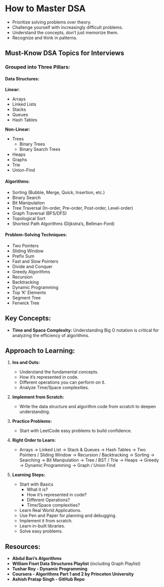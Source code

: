# How to Master DSA

- Prioritize solving problems over theory.
- Challenge yourself with increasingly difficult problems.
- Understand the concepts, don’t just memorize them.
- Recognize and think in patterns.

## Must-Know DSA Topics for Interviews

### Grouped into Three Pillars:

#### Data Structures:

**Linear:**
- Arrays
- Linked Lists
- Stacks
- Queues
- Hash Tables

**Non-Linear:**
- Trees
  - Binary Trees
  - Binary Search Trees
- Heaps
- Graphs
- Trie
- Union-Find

#### Algorithms:
- Sorting (Bubble, Merge, Quick, Insertion, etc.)
- Binary Search
- Bit Manipulation
- Tree Traversal (In-order, Pre-order, Post-order, Level-order)
- Graph Traversal (BFS/DFS)
- Topological Sort
- Shortest Path Algorithms (Dijkstra’s, Bellman-Ford)

#### Problem-Solving Techniques:
- Two Pointers
- Sliding Window
- Prefix Sum
- Fast and Slow Pointers
- Divide and Conquer
- Greedy Algorithms
- Recursion
- Backtracking
- Dynamic Programming
- Top ‘K’ Elements
- Segment Tree
- Fenwick Tree

## Key Concepts:
- **Time and Space Complexity:** Understanding Big O notation is critical for analyzing the efficiency of algorithms.

## Approach to Learning:

1. **Ins and Outs:**
   - Understand the fundamental concepts.
   - How it’s represented in code.
   - Different operations you can perform on it.
   - Analyze Time/Space complexities.

2. **Implement from Scratch:**
   - Write the data structure and algorithm code from scratch to deepen understanding.

3. **Practice Problems:**
   - Start with LeetCode easy problems to build confidence.

4. **Right Order to Learn:**
   - Arrays → Linked List → Stack & Queues → Hash Tables → Two Pointers / Sliding Window → Recursion / Backtracking → Sorting → Searching → Bit Manipulation → Tree / BST / Trie → Heaps → Greedy → Dynamic Programming → Graph / Union Find

5. **Learning Steps:**
   - Start with Basics
     - What it is?
     - How it’s represented in code?
     - Different Operations?
     - Time/Space complexities?
   - Learn Real World Applications.
   - Use Pen and Paper for planning and debugging.
   - Implement it from scratch.
   - Learn in-built libraries.
   - Solve easy problems.

## Resources:

- **Abdul Bari’s Algorithms**
- **William Fiset Data Structures Playlist** (including Graph Playlist)
- **Tushar Roy - Dynamic Programming**
- **Coursera - Algorithms Part 1 and 2 by Princeton University**
- **Ashish Pratap Singh - GitHub Repo**
